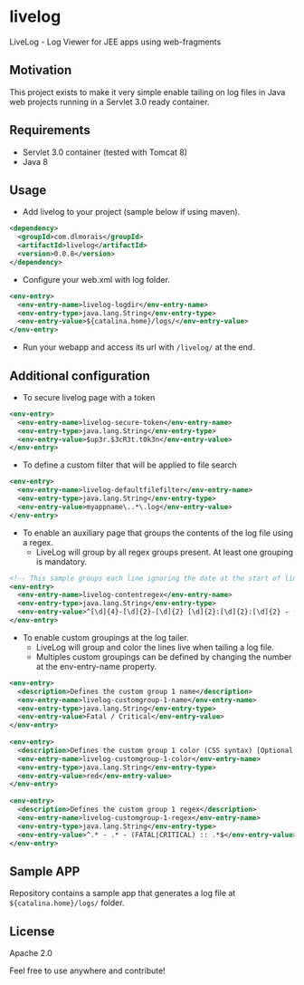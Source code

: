 # livelog
LiveLog - Log Viewer for JEE apps using web-fragments

## Motivation
This project exists to make it very simple enable tailing on log files in Java web projects running in a Servlet 3.0 ready container.

## Requirements
* Servlet 3.0 container (tested with Tomcat 8)
* Java 8

## Usage

* Add livelog to your project (sample below if using maven).
```xml
<dependency>
  <groupId>com.dlmorais</groupId>
  <artifactId>livelog</artifactId>
  <version>0.0.8</version>
</dependency>
```
* Configure your web.xml with log folder.
```xml
<env-entry>
  <env-entry-name>livelog-logdir</env-entry-name>
  <env-entry-type>java.lang.String</env-entry-type>
  <env-entry-value>${catalina.home}/logs/</env-entry-value>
</env-entry>
```
* Run your webapp and access its url with ```/livelog/``` at the end.

## Additional configuration

* To secure livelog page with a token
```xml
<env-entry>
  <env-entry-name>livelog-secure-token</env-entry-name>
  <env-entry-type>java.lang.String</env-entry-type>
  <env-entry-value>$up3r.$3cR3t.t0k3n</env-entry-value>
</env-entry>
```

* To define a custom filter that will be applied to file search
```xml
<env-entry>
  <env-entry-name>livelog-defaultfilefilter</env-entry-name>
  <env-entry-type>java.lang.String</env-entry-type>
  <env-entry-value>myappname\..*\.log</env-entry-value>
</env-entry>
```

* To enable an auxiliary page that groups the contents of the log file using a regex.
    * LiveLog will group by all regex groups present. At least one grouping is mandatory.
```xml
<!-- This sample groups each line ignoring the date at the start of line. -->
<env-entry>
  <env-entry-name>livelog-contentregex</env-entry-name>
  <env-entry-type>java.lang.String</env-entry-type>
  <env-entry-value>^[\d]{4}-[\d]{2}-[\d]{2} [\d]{2}:[\d]{2}:[\d]{2} - (.*)$</env-entry-value>
</env-entry>
```

* To enable custom groupings at the log tailer.
    * LiveLog will group and color the lines live when tailing a log file.
    * Multiples custom groupings can be defined by changing the number at the env-entry-name property.
```xml
<env-entry>
  <description>Defines the custom group 1 name</description>
  <env-entry-name>livelog-customgroup-1-name</env-entry-name>
  <env-entry-type>java.lang.String</env-entry-type>
  <env-entry-value>Fatal / Critical</env-entry-value>
</env-entry>
    
<env-entry>
  <description>Defines the custom group 1 color (CSS syntax) [Optional: default "gray"]</description>
  <env-entry-name>livelog-customgroup-1-color</env-entry-name>
  <env-entry-type>java.lang.String</env-entry-type>
  <env-entry-value>red</env-entry-value>
</env-entry>
    
<env-entry>
  <description>Defines the custom group 1 regex</description>
  <env-entry-name>livelog-customgroup-1-regex</env-entry-name>
  <env-entry-type>java.lang.String</env-entry-type>
  <env-entry-value>^.* - .* - (FATAL|CRITICAL) :: .*$</env-entry-value>
</env-entry>
```

## Sample APP
Repository contains a sample app that generates a log file at ```${catalina.home}/logs/``` folder.

## License
Apache 2.0

Feel free to use anywhere and contribute!
